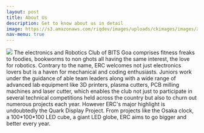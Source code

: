 ```yaml
---
layout: post
title: About Us
description: Get to know about us in detail
image: https://s3.amazonaws.com/riqdev/images/uploads/ckimages/images/aboutusbanner4_5af19920e8e57.jpg
nav-menu: true
---
```


<img src="https://i.pinimg.com/originals/f8/1c/f7/f81cf74d6c5b7846346d27b88c751615.jpg">
The electronics and Robotics Club of BITS Goa comprises fitness freaks to foodies, bookworms to non ghots all having the same interest, the love for robotics.
Contrary to the name, ERC welcomes not just electronics lovers but is a haven for mechanical and coding enthusiasts. Juniors work under the guidance of able team leaders along with a wide range of advanced lab equipment like 3D printers, plasma cutters, PCB milling machines and laser cutter, which enables the club not just to participate in several technical competitions held across the country but also to churn out numerous projects each year. However ERC's major highlight is undoubtedly the Quark Display Project. From projects like the Osaka clock, a 100*100*100 LED cube, a giant LED globe, ERC aims to go bigger and better every year.
